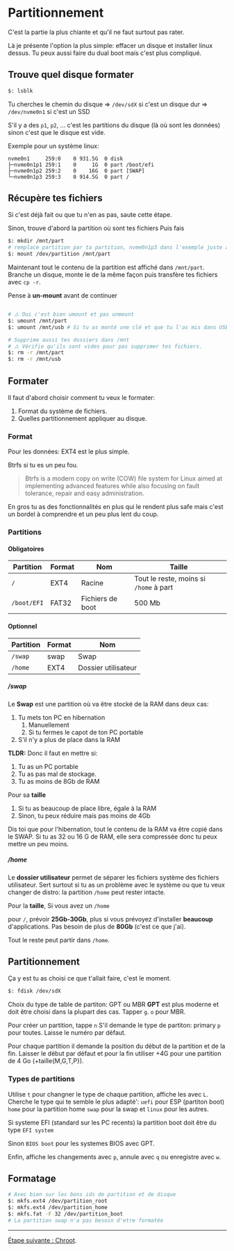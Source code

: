 
# Partitionnement
C'est la partie la plus chiante et qu'il ne faut surtout pas rater.

Là je présente l'option la plus simple: effacer un disque et installer linux dessus.
Tu peux aussi faire du dual boot mais c'est plus compliqué.

## Trouve quel disque formater

```sh
$: lsblk
```

Tu cherches le chemin du disque
=> `/dev/sdX` si c'est un disque dur
=> `/dev/nvme0n1` si c'est un SSD

S'il y a des `p1`, `p2`, ... c'est les partitions du disque (là où sont les données) sinon c'est que le disque est vide.

Exemple pour un système linux:
```
nvme0n1     259:0    0 931.5G  0 disk
├─nvme0n1p1 259:1    0     1G  0 part /boot/efi
├─nvme0n1p2 259:2    0    16G  0 part [SWAP]
└─nvme0n1p3 259:3    0 914.5G  0 part /
```

## Récupère tes fichiers
Si c'est déjà fait ou que tu n'en as pas, saute cette étape.

Sinon, trouve d'abord la partition où sont tes fichiers
Puis fais
```sh
$: mkdir /mnt/part
# remplace partition par ta partition, nvme0n1p3 dans l'exemple juste au dessus.
$: mount /dev/partition /mnt/part
```

Maintenant tout le contenu de la partition est affiché dans `/mnt/part`.
Branche un disque, monte le de la même façon puis transfère tes fichiers avec `cp -r`.

Pense à **un-mount** avant de continuer
```sh

# ⚠️ Oui c'est bien umount et pas unmount
$: umount /mnt/part
$: umount /mnt/usb # Si tu as monté une clé et que tu l'as mis dans USB.

# Supprime aussi tes dossiers dans /mnt
# ⚠️ Vérifie qu'ils sont vides pour pas supprimer tes fichiers.
$: rm -r /mnt/part
$: rm -r /mnt/usb
```


## Formater

Il faut d'abord choisir comment tu veux le formater:
1. Format du système de fichiers.
2. Quelles partitionnement appliquer au disque.

### Format
Pour les données: EXT4 est le plus simple.

Btrfs si tu es un peu fou.
> Btrfs is a modern copy on write (COW) file system for Linux aimed at implementing advanced features while also focusing on fault tolerance, repair and easy administration.

En gros tu as des fonctionnalités en plus qui le rendent plus safe mais c'est un bordel à comprendre et un peu plus lent du coup.

### Partitions
#### Obligatoires

| Partition   | Format | Nom              | Taille                                 |
| ----------- | ------ | ---------------- | -------------------------------------- |
| `/`         | EXT4   | Racine           | Tout le reste, moins si `/home` à part |
| `/boot/EFI` | FAT32  | Fichiers de boot | 500 Mb                                 |

#### Optionnel

| Partition | Format | Nom                 |
| --------- | ------ | ------------------- |
| `/swap`   | swap   | Swap                |
| `/home`   | EXT4   | Dossier utilisateur |

##### /swap
Le **Swap** est une partition où va être stocké de la RAM dans deux cas:
1. Tu mets ton PC en hibernation
	1. Manuellement
	2. Si tu fermes le capot de ton PC portable
2. S'il n'y a plus de place dans la RAM

**TLDR:** Donc il faut en mettre si:
1. Tu as un PC portable
2. Tu as pas mal de stockage.
3. Tu as moins de 8Gb de RAM

Pour sa **taille**
1. Si tu as beaucoup de place libre, égale à la RAM
2. Sinon, tu peux réduire mais pas moins de 4Gb

Dis toi que pour l'hibernation, tout le contenu de la RAM va être copié dans le SWAP.
Si tu as 32 ou 16 G de RAM, elle sera compressée donc tu peux mettre un peu moins.


##### /home
Le **dossier utilisateur** permet de séparer les fichiers système des fichiers utilisateur.
Sert surtout si tu as un problème avec le système ou que tu veux changer de distro: la partition `/home` peut rester intacte.

Pour la **taille**,
Si vous avez un `/home`

pour `/`, prévoir **25Gb-30Gb**, plus si vous prévoyez d'installer **beaucoup** d'applications.
Pas besoin de plus de **80Gb** (c'est ce que j'ai).

Tout le reste peut partir dans `/home`.


## Partitionnement
Ça y est tu as choisi ce que t'allait faire, c'est le moment.

```sh
$: fdisk /dev/sdX
```
Choix du type de table de partiton: GPT ou MBR
**GPT** est plus moderne et doit être choisi dans la plupart des cas.
Tapper `g`.
`o` pour MBR.

Pour créer un partition, tappe `n`
S'il demande le type de partiton: primary `p` pour toutes.
Laisse le numéro par défaut.

Pour chaque partition il demande la position du début de la partition et de la fin. Laisser le début par défaut et pour la fin utiliser +4G pour une partition de 4 Go (+taille{M,G,T,P}).

### Types de partitions
Utilise `t` pour changner le type de chaque partition, affiche les avec `L`.
Cherche le type qui te semble le plus adapté':
`uefi` pour ESP (partiton boot)
`home` pour la partition home
`swap` pour la swap
et `linux` pour les autres.

Si systeme EFI (standard sur les PC recents) la partition boot doit être du type `EFI system`

Sinon `BIOS boot` pour les systemes BIOS avec GPT.

Enfin, affiche les changements avec `p`, annule avec `q` ou enregistre avec `w`.


## Formatage
```sh
# Avec bien sur les bons ids de partition et de disque
$: mkfs.ext4 /dev/partition_root
$: mkfs.ext4 /dev/partition_home
$: mkfs.fat -F 32 /dev/partition_boot
# La partition swap n'a pas besoin d'etre formatée
```
___
[Étape suivante : Chroot](./04-chroot.md).
